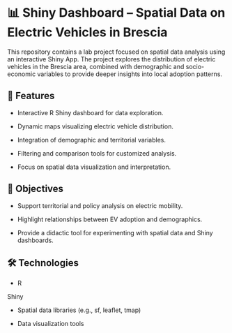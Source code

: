 # 📊 Shiny Dashboard – Spatial Data on Electric Vehicles in Brescia

This repository contains a lab project focused on spatial data analysis using an interactive Shiny App.
The project explores the distribution of electric vehicles in the Brescia area, combined with demographic and socio-economic variables to provide deeper insights into local adoption patterns.

## 🚀 Features

- Interactive R Shiny dashboard for data exploration.

- Dynamic maps visualizing electric vehicle distribution.

- Integration of demographic and territorial variables.

- Filtering and comparison tools for customized analysis.

- Focus on spatial data visualization and interpretation.

## 🎯 Objectives

- Support territorial and policy analysis on electric mobility.

- Highlight relationships between EV adoption and demographics.

- Provide a didactic tool for experimenting with spatial data and Shiny dashboards.

## 🛠️ Technologies

- R

Shiny

- Spatial data libraries (e.g., sf, leaflet, tmap)

- Data visualization tools
